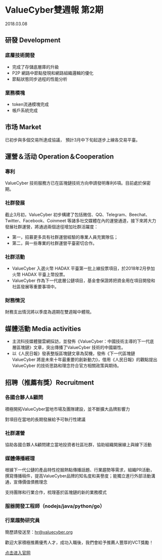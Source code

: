 # ValueCyber雙週報 第2期

2018.03.08



## 研發 Development

### 底層技術開發

- 完成了存儲底層庫的升級
- P2P 網路中節點發現和網路組織邏輯的優化
- 節點狀態同步過程的性能分析

### 業務模塊

- token流通模塊完成
- 帳戶系統完成

 

## 市场 Market

已初步與多個交易所達成協議， 預計3月中下旬起逐步上線各交易平臺。

 

## 運營＆活动 Operation＆Cooperation

### 專利

ValueCyber 技術服務方已在區塊鏈技術方向申請發明專利6項。目前處於保密期。

### 社群發展

截止3月初，ValueCyber 初步構建了包括微信、QQ、Telegram、Beechat、Twitter、Facebook、Coinmeet 等諸多社交媒體在內的運營通道，接下來將大力發展社群運營，將通過兩個途徑增加社群活躍度：

- 第一，招募更多具有社群運營經驗的專業人員充實隊伍；
- 第二，與一些專業的社群運營平臺密切合作。

### 社群活動

- ValueCyber 入選火幣 HADAX 平臺第一批上線投票項目，於2018年2月參加火幣 HADAX 平臺上幣投票。
- ValueCyber 作為下一代底層公鏈項目，基金會保證將把資金用在項目開發和社區發展等重要事項中。

### 財務情況

財務支出情況將以季度為週期在雙週報中體現。

 

## 媒體活動 Media activities

- 主流科技媒體獵雲網採訪，並發佈《ValueCyber：中國技術主導的下一代底層區塊鏈》文章，突出傳播了ValueCyber 技術的中國屬性。
- 以《人民日報》發表整版區塊鏈文章為契機，發佈《下一代區塊鏈 ValueCyber 將是未來十年最重要的創新動力》，借用《人民日報》的觀點提出 ValueCyber 的技術思路和理念符合官方相關政策與期待。

 

## 招聘（推薦有獎）Recruitment

### 各國合夥人&顧問

積極開拓ValueCyber當地市場及團隊建設，並不斷擴大品牌影響力

對項目在當地的長期發展給予可執行性建議

### 社群運營

協助各國合夥人&顧問建立當地投資者社區社群，協助組織開展線上與線下活動

### 媒體傳播經理

根據下一代公鏈的產品特性挖掘熱點傳播話題、行業趨勢等需求，組織PR活動，撰寫傳播稿件，提高ValueCyber品牌的知名度和美譽度；能獨立進行外部活動溝通，宣傳價值債務理念

支持團隊和行業合作，梳理基於區塊鏈的新的業務模式

### 服器開發工程師（nodejs/java/python/go）

### 行業趨勢研究員

簡歷請發送至：[hr@valuecyber.org](mailto:hr@valuecyber.org)

歡迎大家積極推薦優秀人才，成功入職後，我們會給予推薦人豐厚的VCT獎勵！

[点击进入官网](https://www.valuecyber.org/)